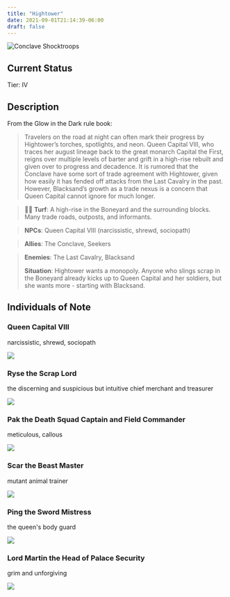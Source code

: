 ```yaml
---
title: "Hightower"
date: 2021-09-01T21:14:39-06:00
draft: false
---
```


![](shocktroops.jpg "Conclave Shocktroops")

## Current Status

Tier: IV



## Description

From the Glow in the Dark rule book:

> Travelers on the road at night can often mark their progress by Hightower’s torches, spotlights, and neon. Queen Capital VIII, who traces her august lineage back to the great monarch Capital the First, reigns over multiple levels of barter and grift in a high-rise rebuilt and given over to progress and decadence. It is rumored that the Conclave have some sort of trade agreement with Hightower, given how easily it has fended off attacks from the Last Cavalry in the past. However, Blacksand’s growth as a trade nexus is a concern that Queen Capital cannot ignore for much longer.

> **Turf**: A high-rise in the Boneyard and the surrounding blocks. Many trade roads, outposts, and informants.

> **NPCs**: Queen Capital VIII (narcissistic, shrewd, sociopath) 

> **Allies**: The Conclave, Seekers

> **Enemies**: The Last Cavalry, Blacksand 
> 
> **Situation**: Hightower wants a monopoly. Anyone who slings scrap in the Boneyard already kicks up to Queen Capital and her soldiers, but she wants more - starting with Blacksand.


## Individuals of Note

### Queen Capital VIII

narcissistic, shrewd, sociopath

![](queen.jpg)

### Ryse the Scrap Lord

the discerning and suspicious but intuitive chief merchant and treasurer

![](scraplord.jpg)

### Pak the Death Squad Captain and Field Commander

meticulous, callous

![](pak.jpg)

### Scar the Beast Master

mutant animal trainer

![](scar.jpg)

### Ping the Sword Mistress

the queen's body guard

![](ping.jpg)


### Lord Martin the Head of Palace Security

grim and unforgiving

![](martin.jpg)